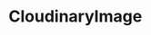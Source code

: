 <!--[meta]
section: api
subSection: field-types
title: CloudinaryImage
[meta]-->

# CloudinaryImage

